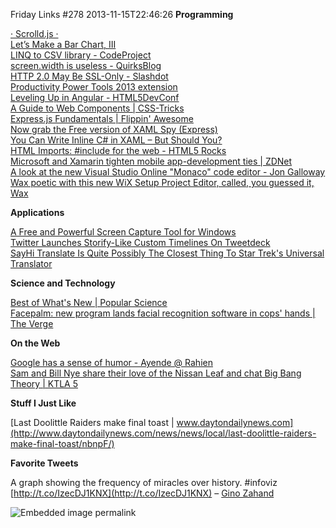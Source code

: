 Friday Links #278
2013-11-15T22:46:26
**Programming**

[· Scrolld.js ·](http://www.scrolldjs.com/)  
[Let’s Make a Bar Chart, III](http://bost.ocks.org/mike/bar/3/)  
[LINQ to CSV library - CodeProject](http://www.codeproject.com/Articles/25133/LINQ-to-CSV-library?fid=1203391&df=90&mpp=25&noise=3&prof=False&sort=Position&view=Quick&spc=Relaxed&fr=1#xx0xx)  
[screen.width is useless - QuirksBlog](http://www.quirksmode.org/blog/archives/2013/11/screenwidth_is.html)  
[HTTP 2.0 May Be SSL-Only - Slashdot](http://it.slashdot.org/story/13/11/13/1938207/http-20-may-be-ssl-only?utm_source=rss1.0mainlinkanon&utm_medium=feed)  
[Productivity Power Tools 2013 extension](http://visualstudiogallery.msdn.microsoft.com/dbcb8670-889e-4a54-a226-a48a15e4cace)  
[Leveling Up in Angular - HTML5DevConf](http://alicialiu.net/leveling-up-angular-talk/#/)  
[A Guide to Web Components | CSS-Tricks](http://css-tricks.com/modular-future-web-components/)  
[Express.js Fundamentals | Flippin' Awesome](http://flippinawesome.org/2013/11/11/express-js-fundamentals/?utm_source=javascriptweekly&utm_medium=email)  
[Now grab the Free version of XAML Spy (Express)](http://www.kunal-chowdhury.com/2013/11/download-xaml-spy-express.html)  
[You Can Write Inline C# in XAML – But Should You?](http://spin.atomicobject.com/2013/11/10/wpf-c-sharp-xaml/)  
[HTML Imports: #include for the web - HTML5 Rocks](http://www.html5rocks.com/en/tutorials/webcomponents/imports/)  
[Microsoft and Xamarin tighten mobile app-development ties | ZDNet](http://www.zdnet.com/microsoft-and-xamarin-tighten-mobile-app-development-ties-7000023143/)  
[A look at the new Visual Studio Online "Monaco" code editor - Jon Galloway](http://weblogs.asp.net/jgalloway/archive/2013/11/13/a-quick-look-at-the-new-visual-studio-online-quot-monaco-quot-code-editor.aspx?utm_source=feedburner&utm_medium=feed&utm_campaign=Feed%3A+jongalloway+%28Jon+Galloway%29)  
[Wax poetic with this new WiX Setup Project Editor, called, you guessed it, Wax](http://coolthingoftheday.blogspot.com/2013/11/wax-poetic-with-this-new-wix-setup.html)

**Applications**

[A Free and Powerful Screen Capture Tool for Windows](http://www.labnol.org/software/screen-capture-windows/28323/)  
[Twitter Launches Storify-Like Custom Timelines On Tweetdeck](http://www.makeuseof.com/tag/twitter-launches-storify-like-custom-timelines-on-tweetdeck/)  
[SayHi Translate Is Quite Possibly The Closest Thing To Star Trek's Universal Translator](http://www.makeuseof.com/tag/sayhi-translate-is-quite-possibly-the-closest-thing-to-star-treks-universal-translator/)

**Science and Technology**

[Best of What's New | Popular Science](http://www.popsci.com/bown/2013)  
[Facepalm: new program lands facial recognition software in cops' hands | The Verge](http://www.theverge.com/us-world/2013/11/8/5081816/facepalm-a-new-program-lands-facial-recognition-software-in-cops-hands?utm_source=twitterfeed&utm_medium=twitter)

**On the Web**

[Google has a sense of humor - Ayende @ Rahien](http://ayende.com/blog/164321/google-has-a-sense-of-humor?Key=b7e849c6-302f-411b-b099-efc0f3a8573c&utm_source=feedburner&utm_medium=feed&utm_campaign=Feed%3A+AyendeRahien+%28Ayende+%40+Rahien%29)  
[Sam and Bill Nye share their love of the Nissan Leaf and chat Big Bang Theory | KTLA 5](http://ktla.com/2013/11/06/sam-and-bill-nye-share-their-love-of-the-nissan-leaf-and-chat-big-bang-theory/#axzz2jzE9cPnY)

**Stuff I Just Like**

[Last Doolittle Raiders make final toast | www.daytondailynews.com](http://www.daytondailynews.com/news/news/local/last-doolittle-raiders-make-final-toast/nbnpF/)

**Favorite Tweets**

A graph showing the frequency of miracles over history. #infoviz [http://t.co/IzecDJ1KNX](http://t.co/IzecDJ1KNX) – [Gino Zahand](https://twitter.com/gino/status/399010778428108800)

![Embedded image permalink](https://pbs.twimg.com/media/BYmSME6CQAA7ubp.jpg)
